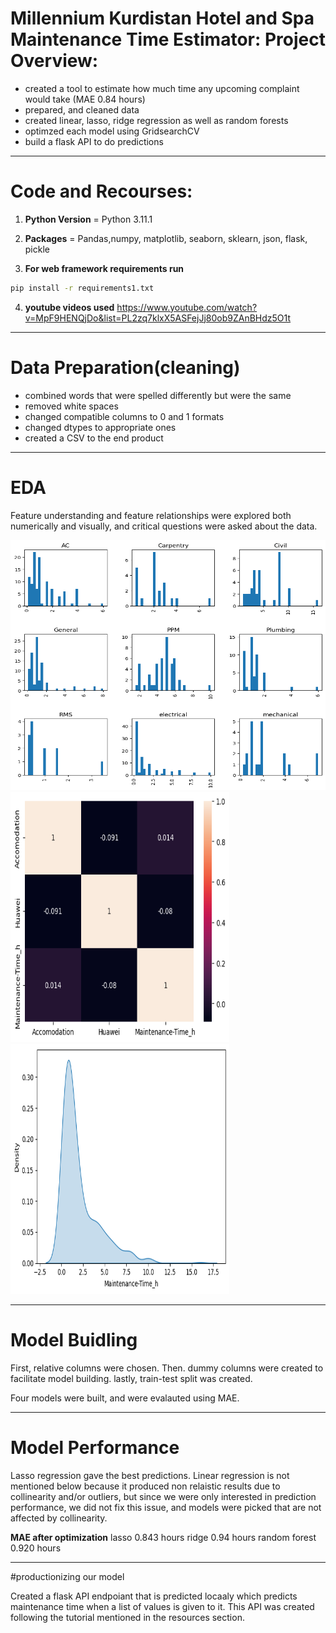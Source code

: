 # Millennium Kurdistan Hotel and Spa Maintenance Time  Estimator: Project Overview:

- created a tool to estimate how much time any upcoming complaint would take (MAE 0.84 hours)
- prepared, and cleaned data 
- created linear, lasso, ridge regression as well as random forests 
- optimzed each model using GridsearchCV 
- build a flask API to do predictions 
---

# Code and Recourses:
1. **Python Version** = Python 3.11.1
2. **Packages** = Pandas,numpy, matplotlib, seaborn, sklearn, json, flask, pickle

3. **For web framework requirements run**  
```sh
pip install -r requirements1.txt
``` 

4. **youtube videos used** https://www.youtube.com/watch?v=MpF9HENQjDo&list=PL2zq7klxX5ASFejJj80ob9ZAnBHdz5O1t
---
# Data Preparation(cleaning)
- combined words that were spelled differently but were the same 
- removed white spaces
- changed compatible columns to 0 and 1 formats 
- changed dtypes to appropriate ones 
- created a CSV to the end product 
---
# EDA
Feature understanding and feature relationships were explored both numerically and visually, and critical questions were asked about the data.

<img src="Drawings-of-readme/1.PNG"  width="700" height=400>
<img src="Drawings-of-readme/2.png"  width="350" height=400> <img src="Drawings-of-readme/3.png"  width="350" height=400> 

---
# Model Buidling
First, relative columns were chosen. Then. dummy columns were created to facilitate model building. lastly, train-test split was created.

Four models were built, and were evalauted using MAE.

---
# Model Performance

Lasso regression gave the best predictions. Linear regression is not mentioned below because it produced non relaistic results due to collinearity and/or outliers, but since we were only interested in prediction performance, we did not fix this issue, and models were picked that are not affected by collinearity. 

**MAE after optimization**
lasso 0.843 hours
ridge  0.94 hours 
random forest 0.920 hours

---
#productionizing our model 

Created a flask API endpoiant that is predicted locaaly which predicts maintenance time when a list of values is given to it. This API was created following the tutorial mentioned in the resources section.


   



